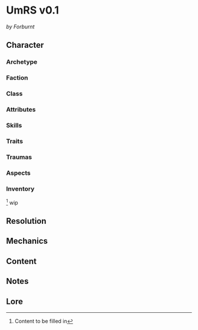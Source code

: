 # UmRS v0.1
*by Forburnt*

## Character

### Archetype
### Faction
### Class
### Attributes
### Skills
### Traits
### Traumas
### Aspects
### Inventory
[^1] wip

## Resolution

## Mechanics

## Content

## Notes
[^1]: Content to be filled in

## Lore

